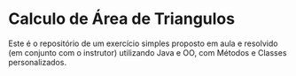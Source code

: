 # Calculo de Área de Triangulos
Este é o repositório de um exercício simples proposto em aula e resolvido (em conjunto com o instrutor) utilizando Java e OO, com Métodos e Classes personalizados.
